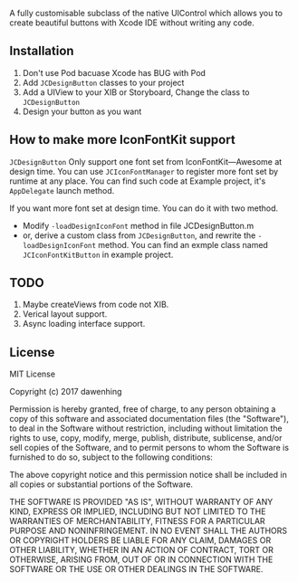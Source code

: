 A fully customisable subclass of the native UIControl which allows you to create beautiful buttons with Xcode IDE without writing any code.



## Installation

1. Don't use Pod bacuase Xcode has BUG with Pod
2. Add `JCDesignButton` classes to your project
3. Add a UIView to your XIB or Storyboard, Change the class to `JCDesignButton`
4. Design your button as you want



## How to make more IconFontKit support

`JCDesignButton` Only support one font set from IconFontKit—Awesome at design time. You can use `JCIconFontManager` to register more font set by runtime at any place. You can find such code at Example project, it's `AppDelegate` launch method.



If you want more font set at design time. You can do it with two method. 

* Modify `-loadDesignIconFont` method in file JCDesignButton.m
* or, derive a custom class from `JCDesignButton`, and rewrite the `-loadDesignIconFont` method. You can find an exmple class named `JCIconFontKitButton` in example project.



## TODO

1. Maybe createViews from code not XIB.
2. Verical layout support.
3. Async loading interface support.

## License
MIT License

Copyright (c) 2017 dawenhing

Permission is hereby granted, free of charge, to any person obtaining a copy
of this software and associated documentation files (the "Software"), to deal
in the Software without restriction, including without limitation the rights
to use, copy, modify, merge, publish, distribute, sublicense, and/or sell
copies of the Software, and to permit persons to whom the Software is
furnished to do so, subject to the following conditions:

The above copyright notice and this permission notice shall be included in all
copies or substantial portions of the Software.

THE SOFTWARE IS PROVIDED "AS IS", WITHOUT WARRANTY OF ANY KIND, EXPRESS OR
IMPLIED, INCLUDING BUT NOT LIMITED TO THE WARRANTIES OF MERCHANTABILITY,
FITNESS FOR A PARTICULAR PURPOSE AND NONINFRINGEMENT. IN NO EVENT SHALL THE
AUTHORS OR COPYRIGHT HOLDERS BE LIABLE FOR ANY CLAIM, DAMAGES OR OTHER
LIABILITY, WHETHER IN AN ACTION OF CONTRACT, TORT OR OTHERWISE, ARISING FROM,
OUT OF OR IN CONNECTION WITH THE SOFTWARE OR THE USE OR OTHER DEALINGS IN THE
SOFTWARE.

